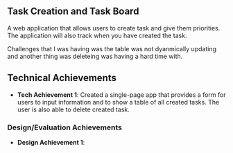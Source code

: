 ## Task Creation and Task Board
A web application that allows users to create task and give them priorities. The application will also track when you have created the task.


Challenges that I was having was the table was not dyanmically updating and another thing was deleteing was having a hard time with.



## Technical Achievements
- **Tech Achievement 1**: Created a single-page app that provides a form for users to input information and to show a table of all created tasks. 
The user is also able to delete created task.


### Design/Evaluation Achievements
- **Design Achievement 1**: 
